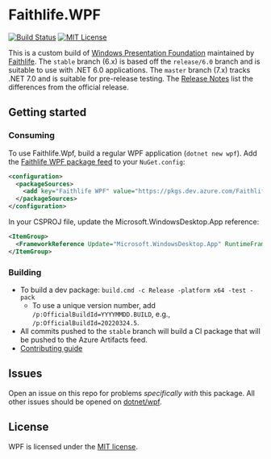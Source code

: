 # Faithlife.WPF

[![Build Status](https://dev.azure.com/Faithlife/WPF/_apis/build/status/Faithlife.wpf?branchName=stable)](https://dev.azure.com/Faithlife/WPF/_build/latest?definitionId=11&branchName=stable) [![MIT License](https://img.shields.io/badge/license-MIT-green.svg)](https://github.com/Faithlife/wpf/blob/stable/LICENSE.TXT)

This is a custom build of [Windows Presentation Foundation](https://github.com/dotnet/wpf) maintained by [Faithlife](https://faithlife.codes/).
The `stable` branch (6.x) is based off the `release/6.0` branch and is suitable to use with .NET 6.0 applications. The `master` branch (7.x) tracks .NET 7.0 and is suitable for pre-release testing.
The [Release Notes](ReleaseNotes.md) list the differences from the official release.

## Getting started

### Consuming

To use Faithlife.Wpf, build a regular WPF application (`dotnet new wpf`). Add the [Faithlife WPF package feed](https://dev.azure.com/Faithlife/WPF/_artifacts/feed/Public)
to your `NuGet.config`:

```xml
<configuration>
  <packageSources>
    <add key="Faithlife WPF" value="https://pkgs.dev.azure.com/Faithlife/WPF/_packaging/Public/nuget/v3/index.json" />
  </packageSources>
</configuration>
```

In your CSPROJ file, update the Microsoft.WindowsDesktop.App reference:

```xml
<ItemGroup>
  <FrameworkReference Update="Microsoft.WindowsDesktop.App" RuntimeFrameworkVersion="6.0.6-faithlife.1.22304.12" />
</ItemGroup>
```

### Building

* To build a dev package: `build.cmd -c Release -platform x64 -test -pack`
  * To use a unique version number, add `/p:OfficialBuildId=YYYYMMDD.BUILD`, e.g., `/p:OfficialBuildId=20220324.5`.
* All commits pushed to the `stable` branch will build a CI package that will be pushed to the Azure Artifacts feed.
* [Contributing guide](Documentation/contributing.md)

## Issues

Open an issue on this repo for problems _specifically with_ this package. All other issues should be opened on [dotnet/wpf](https://github.com/dotnet/wpf/issues).

## License

WPF is licensed under the [MIT license](LICENSE.TXT).

